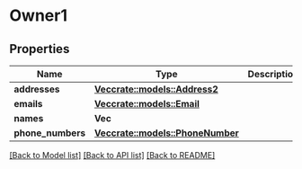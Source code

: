 # Owner1

## Properties

Name | Type | Description | Notes
------------ | ------------- | ------------- | -------------
**addresses** | [**Vec<crate::models::Address2>**](Address2.md) |  | 
**emails** | [**Vec<crate::models::Email>**](Email.md) |  | 
**names** | **Vec<String>** |  | 
**phone_numbers** | [**Vec<crate::models::PhoneNumber>**](PhoneNumber.md) |  | 

[[Back to Model list]](../README.md#documentation-for-models) [[Back to API list]](../README.md#documentation-for-api-endpoints) [[Back to README]](../README.md)


